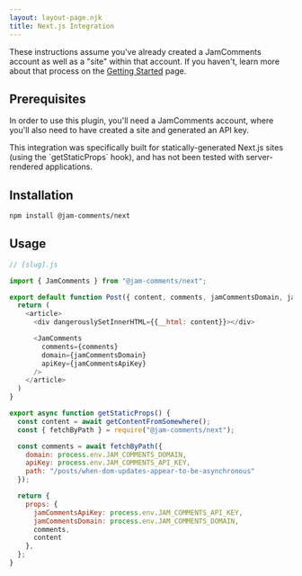 ```yaml
---
layout: layout-page.njk
title: Next.js Integration
---
```


These instructions assume you've already created a JamComments account as well as a "site" within that account. If you haven't, learn more about that process on the [Getting Started](/docs/getting-started) page.

## Prerequisites

In order to use this plugin, you'll need a JamComments account, where you'll also need to have created a site and generated an API key.

<div class="warning">
  <span>
    This integration was specifically built for statically-generated Next.js sites (using the `getStaticProps` hook), and has not been tested with server-rendered applications.
  </span>
</div>

## Installation

```bash
npm install @jam-comments/next
```

## Usage

```javascript
// [slug].js

import { JamComments } from "@jam-comments/next";

export default function Post({ content, comments, jamCommentsDomain, jamCommentsApiKey}) {
  return (
    <article>
      <div dangerouslySetInnerHTML={{__html: content}}></div>

      <JamComments
        comments={comments}
        domain={jamCommentsDomain}
        apiKey={jamCommentsApiKey}
      />
    </article>
  )
}

export async function getStaticProps() {
  const content = await getContentFromSomewhere();
  const { fetchByPath } = require("@jam-comments/next");

  const comments = await fetchByPath({
    domain: process.env.JAM_COMMENTS_DOMAIN,
    apiKey: process.env.JAM_COMMENTS_API_KEY,
    path: "/posts/when-dom-updates-appear-to-be-asynchronous"
  });

  return {
    props: {
      jamCommentsApiKey: process.env.JAM_COMMENTS_API_KEY,
      jamCommentsDomain: process.env.JAM_COMMENTS_DOMAIN,
      comments,
      content
    },
  };
}
```
